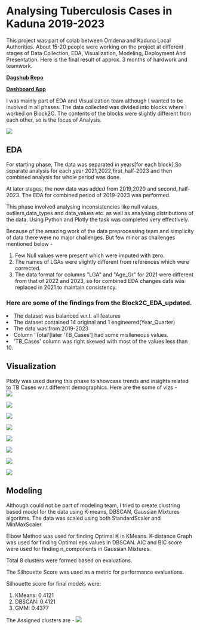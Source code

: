 <h1>Analysing Tuberculosis Cases in Kaduna 2019-2023</h1>

<p> This project was part of colab between Omdena and Kaduna Local Authorities. About 15-20 people were working on the project at different stages of Data Collection, EDA, Visualization, Modeling, Deployment And Presentation. Here is the final result of approx. 3 months of hardwork and teamwork.</p>
<div>
  <a href="https://dagshub.com/Omdena/KadunaNigeriaChapter_Tuberculosis"><strong>Dagshub Repo</strong></a>
  <p></p>
  <a href="https://kadunastatetbanalysis.streamlit.app/"><strong>Dashboard App</strong></a>
</div>
<p> I was mainly part of EDA and Visualization team although I wanted to be involved in all phases. The data collected was divided into blocks where I worked on Block2C. The contents of the blocks were slightly different from each other, so is the focus of Analysis.</p>

<img src="flow.png">

<section>
<h2>EDA</h2>
<p> For starting phase, The data was separated in years[for each block],So separate analysis for each year 2021,2022,first_half-2023 and then combined analysis for whole period was done.</p>
<p> At later stages, the new data was added from 2019,2020 and second_half-2023. The EDA for combined period of 2019-2023 was performed. </p>
<p> This phase involved analysing inconsistencies like null values, outliers,data_types and data_values etc. as well as analysing  distributions of the data. Using Python and Plotly the task was completed very effectively.</p>

<p>Because of the amazing work of the data preprocessing team and simplicity of data there were no major challenges.
But few minor as challenges mentioned below - </p>
<ol>
<li>Few Null values were present which were imputed with zero.</li>
<li>The names of LGAs were slightly different from references which were corrected.</li>
<li>The data format for columns "LGA" and "Age_Gr" for 2021 were different from that of 2022 and 2023, so for combined EDA changes data was replaced in 2021 to maintain consistency.</li>
</ol>
<h3>Here are some of the findings from the Block2C_EDA_updated.</h3>
<li> The dataset was balanced w.r.t. all features</li>
<li> The dataset contained 14 original and 1 engineered(Year_Quarter)</li>
<li>The data was from 2019-2023</li>
<li>Column 'Total'[later 'TB_Cases'] had some mislleneous values.</li>
<li>'TB_Cases' column was right skewed with most of the values less than 10.</li>
</section>

<section>
<h2>Visualization</h2>
Plotly was used during this phase to showcase trends and insights related to TB Cases w.r.t different demographics.
Here are the some of vizs - 
<div>
  <img src="Visualization/images/choropleth_map.png">
  <p></p>
  <img src="Visualization/images/genderwise_tb_cases_by_age_gr.png">
  <p></p>
  <img src="Visualization/images/quarterwise_tb_cases_for_selected_lga.png">
  <p></p>
  <img src="Visualization/images/tb_cases_by_lga.png">
  <p></p>
  <img src="Visualization/images/tb_cases_by_year.png">
  <p></p>
  <img src="Visualization/images/tb_cases_trend_over_period_for_LGA.png">
  <p></p>
  <img src="Visualization/images/total_tb_cases_by_age_gr.png">
  <p></p>
  <img src="Visualization/images/total_tb_cases_by_gender.png">
  <p></p>
</div>
</section>

<section>
<h2>Modeling</h2>
Although could not be part of modeling team, I tried to create clustring based model for the data using K-means, DBSCAN, Gaussian Mixtures algoritms.
The data was scaled using both StandardScaler and MinMaxScaler.

Elbow Method was used for finding Optimal K in KMeans.
K-distance Graph was used for finding Optimal eps values in DBSCAN.
AIC and BIC score were used for finding n_components in Gaussian Mixtures.

Total 8 clusters were formed based on evaluations.

The Silhouette Score was used as a metric for performance evaluations.

Silhouette score for final models were:
<ol>
<li>KMeans: 0.4121</li>
<li>DBSCAN: 0.4121</li>
<li>GMM: 0.4377</li>
</ol>

The Assigned clusters are - 
<img src="Modeling/clusters_result.png">
</section>
